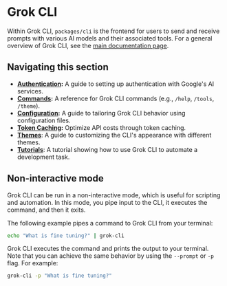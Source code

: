 # Grok CLI

Within Grok CLI, `packages/cli` is the frontend for users to send and receive prompts with various AI models and their associated tools. For a general overview of Grok CLI, see the [main documentation page](../index.md).

## Navigating this section

- **[Authentication](./authentication.md):** A guide to setting up authentication with Google's AI services.
- **[Commands](./commands.md):** A reference for Grok CLI commands (e.g., `/help`, `/tools`, `/theme`).
- **[Configuration](./configuration.md):** A guide to tailoring Grok CLI behavior using configuration files.
- **[Token Caching](./token-caching.md):** Optimize API costs through token caching.
- **[Themes](./themes.md)**: A guide to customizing the CLI's appearance with different themes.
- **[Tutorials](tutorials.md)**: A tutorial showing how to use Grok CLI to automate a development task.

## Non-interactive mode

Grok CLI can be run in a non-interactive mode, which is useful for scripting and automation. In this mode, you pipe input to the CLI, it executes the command, and then it exits.

The following example pipes a command to Grok CLI from your terminal:

```bash
echo "What is fine tuning?" | grok-cli
```

Grok CLI executes the command and prints the output to your terminal. Note that you can achieve the same behavior by using the `--prompt` or `-p` flag. For example:

```bash
grok-cli -p "What is fine tuning?"
```
